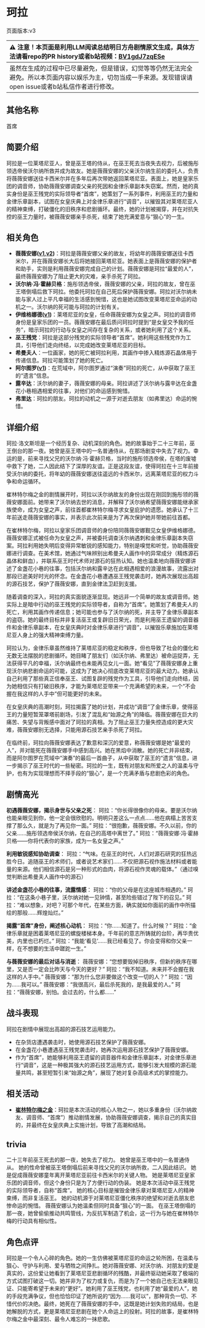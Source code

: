 # 珂拉
页面版本:v3
 

| :warning: 注意！本页面是利用LLM阅读总结明日方舟剧情原文生成，具体方法请看repo的PR history或者b站视频：[BV1gdJ7zqESe](https://www.bilibili.com/video/BV1gdJ7zqESe/)         |
|:----------------------------|
| 虽然在生成的过程中已尽量避免，但是错误，幻觉等等仍然无法完全避免。所以本页面内容以娱乐为主，切勿当成一手来源。发现错误请open issue或者b站私信作者进行修改。|



## 其他名称
首席
## 简要介绍
珂拉是一位莱塔尼亚人，曾是巫王塔的侍从，在巫王死去当夜失去视力，后被施彤领选帝侯沃尔纳所救并成为故友。她是薇薇安娜的父亲沃尔纳生前的委托人，负责将薇薇安娜送往卡西米尔并在多年后再次带她返回莱塔尼亚。表面上，她是皇家乐团的调音师，协助薇薇安娜调查父亲的死因和金律乐章副本失窃案。然而，她的真实身份是巫王残党的实际领导者“首席”，她策划了一系列事件，利用巫王的力量和金律乐章副本，试图在女皇庆典上对金律乐章进行“调音”，以摧毁其对莱塔尼亚人的精神束缚，打破僵化的旧秩序和悲剧循环。最终，她的计划被揭穿，并在对抗失控的巫王力量时，被薇薇安娜亲手杀死，结束了她充满爱意与“狠心”的一生。
## 相关角色
-   **薇薇安娜([v1](../chars/char_4098_vvana.md),[v2](char_4098_vvana.md))**：珂拉是薇薇安娜父亲的故友，将幼年的薇薇安娜送往卡西米尔，并在薇薇安娜长大后将她接回莱塔尼亚。她表面上是薇薇安娜的保护者和助手，实则是利用薇薇安娜完成自己的计划。薇薇安娜是珂拉“最爱的人”，最终薇薇安娜为了阻止更大的灾难，亲手杀死了珂拉。
-   **沃尔纳·冯·霍赫贝格**：施彤领选帝侯，薇薇安娜的父亲，珂拉的故友，曾在巫王塔倒塌后救下珂拉。他委托珂拉在自己死后保护薇薇安娜。珂拉对沃尔纳未能与家人过上平凡幸福的生活感到惋惜，这也是她试图改变莱塔尼亚命运的动机之一。沃尔纳的死可能与珂拉的计划有关。
-   **伊维格娜德([v1](../chars/extended_char_yi_wei_ge_na_de.md))**：莱塔尼亚的女皇，任命薇薇安娜为女皇之声。珂拉的调音师身份是皇家乐团的一员。薇薇安娜在最后质问珂拉时提到“是女皇交予我的任务”，暗示珂拉的行动与女皇之间存在复杂的关系，或者她利用了这个关系。
-   **巫王残党**：珂拉是这部分残党的实际领导者“首席”。她利用这些残党作为工具，引导他们走向终结，以完成她改变莱塔尼亚的目标。
-   **希曼夫人**：一位画家，她的死亡被珂拉利用，其画作中掺入精炼源石晶体用于传递信息。珂拉可能策划了她的死亡。
-   **阿尔图罗([v1](../chars/extended_char_a_er_tu_luo.md))**：在荒域中，阿尔图罗通过“演奏”珂拉的死亡，从中获取了巫王的“遗言”信息。
-   **露辛达**：沃尔纳的妻子，薇薇安娜的母亲。珂拉讲述了沃尔纳与露辛达在金盏花小巷相遇相爱的往事，对他们的命运感到惋惜。
-   **弗里达**：珂拉的朋友。珂拉的动机之一源于对逝去朋友（如弗里达）命运的惋惜。
## 详细介绍
珂拉·洛文斯坦是一个经历复杂、动机深刻的角色。她的故事始于二十三年前，巫王倒台的那一夜。她曾是巫王塔中的一名普通侍从，在那场剧变中失去了视力。幸运的是，前来寻找父兄的沃尔纳·冯·霍赫贝格，当时的施彤领选帝侯，在塔的废墟中救下了她，二人因此结下了深厚的友谊。正是这段友谊，使得珂拉在十三年前接受沃尔纳的委托，将年幼的薇薇安娜送往遥远的卡西米尔，远离莱塔尼亚的权力斗争和命运循环。

崔林特尔梅之金的剧情展开时，珂拉以沃尔纳故友的身份出现在刚回到施彤领的薇薇安娜面前。她带来了沃尔纳去世的消息，并解释了沃尔纳希望薇薇安娜能继承家族使命，成为女皇之声，前往首都崔林特尔梅寻求女皇庇护的遗愿。她承认了十三年前送走薇薇安娜的事实，并表示此次前来是为了再次保护她并带她前往首都。

在崔林特尔梅，珂拉以皇家乐团调音师的身份陪同薇薇安娜觐见女皇伊维格娜德。薇薇安娜正式被任命为女皇之声，并被委托调查沃尔纳遇刺和金律乐章副本失窃案。珂拉利用她失明后变得异常敏锐的感知能力，特别是嗅觉和听觉，协助薇薇安娜进行调查。在美术馆，她通过气味辨别出希曼夫人画作中的异常成分（精炼源石晶体和鲜血），并联系巫王时代术师对源石的狂热认知。她也温柔地向薇薇安娜讲述了金盏花小巷的往事，包括沃尔纳和露辛达在此相遇相爱的浪漫故事，流露出对那段已逝美好时光的怀念。在金盏花小巷遭遇巫王残党袭击时，她再次展现出高超的源石技艺，保护了薇薇安娜，直到金律法卫赶到支援。

随着调查的深入，珂拉的真实面貌逐渐显现。她远非一个简单的故友或调音师。她实际上是暗中行动的巫王残党的实际领导者，自称为“首席”。她策划了希曼夫人的死亡，利用其画作传递信息；她可能也参与了沃尔纳的死，并主导了金律乐章副本的盗窃。她的最终目标并非复活巫王或复辟旧日荣光，而是利用巫王遗留的调音器件和金律乐章副本，在女皇庆典时对金律乐章进行“调音”，以摧毁乐章施加在莱塔尼亚人身上的强大精神束缚力量。

珂拉认为，金律乐章虽然维持了莱塔尼亚的稳定和秩序，但也导致了社会的僵化和无数无法摆脱的悲剧循环。她目睹了朋友们（如沃尔纳、弗里达）被命运捉弄，无法获得平凡的幸福，沃尔纳最终也未能再见女儿一面。她“看见”了薇薇安娜身上重现沃尔纳悲剧命运的可能，这成为了她决心彻底改变莱塔尼亚的最大动力。她承认自己利用了那些真正信奉巫王、试图复辟的残党作为工具，引导他们走向终结，因为她相信只有打破旧秩序，才能为莱塔尼亚带来一个充满希望的未来，一个“不会握在我这样的人手中”但可能更好的未来。

在女皇庆典的高潮时刻，珂拉揭露了她的计划，并成功“调音”了金律乐章，使得巫王的力量短暂笼罩塔前剧场，引发了混乱和“始源之角”的降临。薇薇安娜在巨大的痛苦、失望与背叛感中面对了珂拉的真相。为了阻止巫王力量失控造成的更大灾难，薇薇安娜别无选择，只能用源石技艺亲手杀死了珂拉。

在临终前，珂拉向薇薇安娜表达了歉意和深沉的爱意，称薇薇安娜是她“最爱的人”，并对能死在薇薇安娜手中感到高兴。她在黑焰中消散。她的死亡并非结束，而是阿尔图罗在荒域中“演奏”的最后一首曲子，从中获取了巫王的“遗言”信息，进一步揭示了巫王时代的一些秘密。珂拉的一生，既有对朋友和所爱之人的温柔与守护，也有为实现理想而不择手段的“狠心”，是一个充满矛盾与悲剧色彩的角色。
## 剧情高光
**初遇薇薇安娜，揭示身世与父亲之死**：
珂拉：“你长得很像你的母亲。要是沃尔纳也能亲眼见到你，他一定会很欣慰的。明明只差这么一点点......他在病榻上苦苦支撑了那么久，就是为了再见你一面。”
珂拉：“很抱歉，薇薇安娜。不久以前，你的父亲......施彤领选帝侯沃尔纳，在自己的高塔中离世了。”
珂拉：“薇薇安娜·冯·霍赫贝格——你将代表你的家族，成为一名女皇之声。”

**利用敏锐感知协助调查**：
珂拉：“气味。在巫王的时代，人们对源石研究的狂热远胜今日。追随巫王的术师们，或者说艺术家们......不仅把源石视作施法材料或者能量的来源。他们相信源石是另一种形式的血肉，将源石视作灵魂的载体。”（通过嗅觉判断出希曼夫人画作中的源石）

**讲述金盏花小巷的往事，流露情感**：
珂拉：“你的父母是在这座城市相遇的。”
珂拉：“在这条小巷子里，沃尔纳对她一见钟情，甚至险些错过了陛下的召见。”
珂拉：“难以想象，对吧？可那个年代，在某些方面，确实就如你面前的画作中所描绘的那般......辉煌灿烂。”

**揭露“首席”身份，阐述核心动机**：
珂拉：“你......知道了。什么时候？”
珂拉：“金律乐章就是困着莱塔尼亚的螺旋楼梯本身。千年前的意志所铸就的台阶，再华贵优美，内里也已朽烂。”
珂拉：“我能‘看见’......我已经看见了。你会变得和你父亲一样，在不想要的生活中蹉跎一生。”

**与薇薇安娜的最后对话与消逝**：
薇薇安娜：“您想要毁掉旧秩序，但新的秩序在哪里，又是否一定会比昨天与今天的更好？”
珂拉：“我不知道。未来并不会握在我这样的人手中。”
薇薇安娜：“那为什么您非要做这个改变一切的人？”
珂拉：“因为......我可以。”
薇薇安娜：“我很高兴，最后杀死我的，是我最爱的人。”
珂拉：“薇薇安娜，别怕。会过去的，什么都......”
## 战斗表现
珂拉在剧情中展现出高超的源石技艺运用能力。
- 在杂货店遭遇袭击时，她使用源石技艺保护了薇薇安娜。
- 在金盏花小巷遭遇巫王残党袭击时，她再次运用源石技艺保护了薇薇安娜。
- 作为“首席”，她能够利用巫王遗留的调音器件和金律乐章副本，对金律乐章进行“调音”，这是一种极其强大的源石技艺运用方式，能够引发大规模的源石能量共鸣，甚至短暂引来“始源之角”，展现了她对复杂高级术式的掌控能力。
## 相关活动
-   **[崔林特尔梅之金](../stories/act29side.md)**：珂拉是本次活动的核心人物之一，她以多重身份（沃尔纳故友、调音师、“首席”）推动剧情发展，协助薇薇安娜调查，揭示自己的真实目的，并最终在女皇庆典上实施计划，导致了高潮和结局。
## trivia
二十三年前巫王死去的那一夜，她失去了视力。
她曾是巫王塔中的一名普通侍从。
她的性命曾被巫王塔倒塌后前来寻找父兄的沃尔纳所救，二人因此结识。
她是促成薇薇安娜童年离开莱塔尼亚前往卡西米尔的关键人物。
她是莱塔尼亚皇家乐团的调音师，但这个身份只是为了方便行动的伪装。
她是本次活动中巫王残党的实际领导者，自称“首席”。
她的核心目标是摧毁金律乐章对莱塔尼亚人的精神束缚，而非复活巫王。
她的动机源于对莱塔尼亚僵化秩序的绝望和对逝去朋友悲惨命运的惋惜。
薇薇安娜认为她温柔但同时具备“狠心”的一面。
在巫王塔倒塌的那一夜，她曾偷偷推动共鸣管线，为反抗军制造了机会，这一行为与她在崔林特尔梅的行动具有相似性。
## 角色点评
珂拉是一个令人心碎的角色。她的一生仿佛被莱塔尼亚的命运之轮所困，在温柔与狠心、守护与利用、爱与牺牲之间挣扎。她对薇薇安娜、对沃尔纳、对朋友的爱是真实的，这份爱让她看到了莱塔尼亚悲剧循环的残酷，并最终驱动她采取了极端的方式试图打破这一切。她并非为了权力或复仇，而是为了一个她自己也无法亲眼见证、只能寄希望于未来的“更好”。她利用了巫王残党，也利用了她“最爱的人”，她的手段充满争议，但也恰恰印证了她所说的“因为......我可以”，那种背负一切、不惜代价的决绝。最终，她死在了薇薇安娜的手中，这既是她计划失败的结局，也是她解脱的方式，更是莱塔尼亚悲剧在她个人命运上的投射。珂拉的故事，是崔林特尔梅之金中最深刻、最令人难忘的一抹悲歌。
